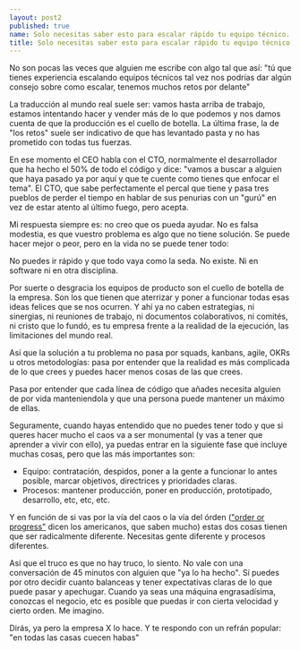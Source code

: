 ```yaml
---
layout: post2
published: true
name: Solo necesitas saber esto para escalar rápido tu equipo técnico.
title: Solo necesitas saber esto para escalar rápido tu equipo técnico.
---
```


No son pocas las veces que alguien me escribe con algo tal que así: "tú que tienes experiencia escalando equipos técnicos tal vez nos podrías dar algún consejo sobre como escalar, tenemos muchos retos por delante"

La traducción al mundo real suele ser: vamos hasta arriba de trabajo, estamos intentando hacer y vender más de lo que podemos y nos damos cuenta de que la producción es el cuello de botella. La última frase, la de "los retos" suele ser indicativo de que has levantado pasta y no has prometido con todas tus fuerzas.

En ese momento el CEO habla con el CTO, normalmente el desarrollador que ha hecho el 50% de todo el código y dice: "vamos a buscar a alguien que haya pasado ya por aquí y que te cuente como tienes que enfocar el tema". El CTO, que sabe perfectamente el percal que tiene y pasa tres pueblos de perder el tiempo en hablar de sus penurias con un "gurú" en vez de estar atento al último fuego, pero acepta.

Mi respuesta siempre es: no creo que os pueda ayudar. No es falsa modestia, es que vuestro problema es algo que no tiene solución. Se puede hacer mejor o peor, pero en la vida no se puede tener todo:

No puedes ir rápido y que todo vaya como la seda. No existe. Ni en software ni en otra disciplina.

Por suerte o desgracia los equipos de producto son el cuello de botella de la empresa. Son los que tienen que aterrizar y poner a funcionar todas esas ideas felices que se nos ocurren. Y ahí ya no caben estrategias, ni sinergias, ni reuniones de trabajo, ni documentos colaborativos, ni comités, ni cristo que lo fundó, es tu empresa frente a la realidad de la ejecución, las limitaciones del mundo real. 

Así que la solución a tu problema no pasa por squads, kanbans, agile, OKRs u otros metodologías: pasa por entender que la realidad es más complicada de lo que crees y puedes hacer menos cosas de las que crees.

Pasa por entender que cada línea de código que añades necesita alguien de por vida manteniendola y que una persona puede mantener un máximo de ellas.

Seguramente, cuando hayas entendido que no puedes tener todo y que si queres hacer mucho el caos va a ser monumental (y vas a tener que aprender a vivir con ello), ya puedas entrar en la siguiente fase que incluye muchas cosas, pero que las más importantes son:

- Equipo: contratación, despidos, poner a la gente a funcionar lo antes posible, marcar objetivos, directrices y prioridades claras.
- Procesos: mantener producción, poner en producción, prototipado, desarrollo, etc, etc, etc.

Y en función de si vas por la vía del caos o la vía del órden (["order or progress"](https://twitter.com/amartino/status/1129026540401045504) dicen los americanos, que saben mucho) estas dos cosas tienen que ser radicalmente diferente. Necesitas gente diferente y procesos diferentes.

Así que el truco es que no hay truco, lo siento. No vale con una conversación de 45 minutos con alguien que "ya lo ha hecho". Sí puedes por otro decidir cuanto balanceas y tener expectativas claras de lo que puede pasar y apechugar. Cuando ya seas una máquina engrasadísima, conozcas el negocio, etc es posible que puedas ir con cierta velocidad y cierto orden. Me imagino.

Dirás, ya pero la empresa X lo hace. Y te respondo con un refrán popular: "en todas las casas cuecen habas"


